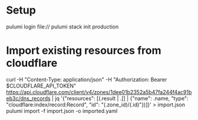 # Setup

pulumi login file://
pulumi stack init production
# Import existing resources from cloudflare
curl -H "Content-Type: application/json" -H "Authorization: Bearer $CLOUDFLARE_API_TOKEN" https://api.cloudflare.com/client/v4/zones/1dee01b2352a5b47fa244f4ac91beb3c/dns_records |  jq '{"resources": [(.result | .[] | {"name": .name, "type": "cloudflare:index/record:Record", "id": "\(.zone_id)/\(.id)"})]}' > import.json
pulumi import -f import.json -o imported.yaml
